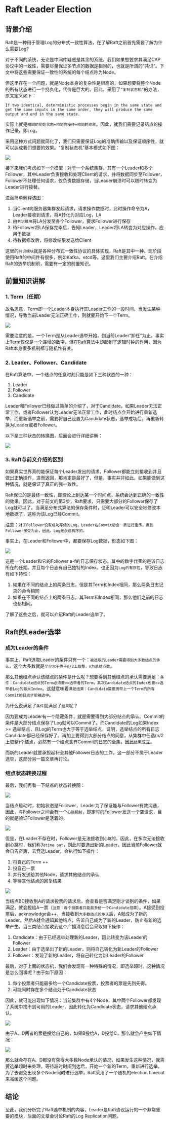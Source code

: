 # Raft Leader Election 

## 背景介绍

Raft是一种用于管理Log的分布式一致性算法，在了解Raft之前首先需要了解为什么需要Log?

对于不同的系统，无论是中间件疑惑是其余的系统，我们如果想要求其满足CAP协议中的一致性，需要尽量保证多节点的数据是相同的，也就是所谓的“共识”。下文中将这些需要保证一致性的系统的每个结点称为Node。

但这里存在一个问题，就是Node本身的复杂性是很高的，如果想要将整个Node的所有状态进行一个持久化，代价是巨大的。因此，采用了`“复制状态机”`的办法，原文定义如下：

```
If two identical, deterministic processes begin in the same state and get the same inputs in the same order, they will produce the same output and end in the same state.
```

实际上就是`相同的初始状态+相同的操作=相同的结果`。因此，就我们需要记录结点的操作记录，即Log。

采用这种方式问题就简化了，我们只需要保证Log的准确传输以及保证顺序性，就可以达成我们想要的效果。“复制状态机”基本模式如下图：

![](./img/1-1.png)

接下来我们考虑如下一个模型：对于一个系统集群，其有一个Leader和多个Follower，其中Leader负责接收和处理Client的请求，并将数据同步至Follower，Follower不处理任何请求，仅负责数据存储，当Leader崩溃时可以随时转变为Leader进行接替。

进而简单解释该图：

1. 当Client向服务器集群发起请求，请求操作数据时，此时操作命令为A，Leader接收到请求，将A转化为对应Log，LA
2. 由`共识模块`将LA分发至各个Follower，要求Follower进行保存
3. 待Follower将LA保存完毕后，告知Leader，Leader将LA转变为对应操作，应用于数据
4. 待数据修改后，将修改结果发送给Client

这里的`共识模块`就是各种分布式一致性协议的具体实现，Raft是其中一种。现阶段使用Raft的中间件有很多，例如Kafka、etcd等。这里我们主要介绍Raft。在介绍Raft的选举机制前，需要有一定的前置知识。

## 前置知识讲解

### 1. Term（任期）

故名思意，Term即一个Leader本身执行其Leader工作的一段时间，当发生某种情况，导致当前Leader无法正确工作，则就要开始下一个Term。

![](img/2-1.png)

需要注意的是，一个Term是从Leader选举开始，到当前Leader“卸任”为止。事实上Term仅仅是一个递增的数字，但在Raft算法中却起到了逻辑时钟的作用，因为Raft本身很多机制都与随机性有关。

### 2. Leader、Follower、Candidate

在Raft算法中，一个结点的任意时刻只能是如下三种状态的一种：

1. Leader
2. Follower
3. Candidate

Leader和Follower已经做过简单的介绍了，对于Candidate，如果Leader无法正常工作，或者Follower认为Leader无法正常工作，此时结点会开始进行重新选举，而重新选举之前，需要将自己设置为Candidate状态，选举成功后，再重新转换为Leader或者Follower。

以下是三种状态的转换图，后面会进行详细讲解：

![](img/2-2.png)

### 3. Raft与前文介绍的区别

如果真实世界真的能保证每个Leader发出的请求，Follower都能立刻接收到并且做出正确操作，进而返回，那肯定是最好了，但是，事实并非如此。如果能做到这种情况，就是保证了真正的强一致性。

Raft保证的是最终一致性，即理论上到达某一个时间点，系统会达到正确的一致性的效果。因此，对于前文的第3步，Raft要求，只需要大部分的Follower保存了Log就可以了。当满足分布式算法的保存条件时，证明Leader可以安全地修改本地数据了，这称为该Log已经Commit。

注意：`对于Follower没有成功存储的Log，Leader在Commit后会一直进行重传，直到Follower接受为止，因此，Log是永远有序的。`

事实上，在Leader和Follower中，都要保存Log数据，形态如下图：

![](img/2-3.png)

这是一个Leader和它的Follower a-f的日志保存状态。其中的数字代表的是该日志所在的任期。并且每个日志有自己独特的Index。也正因为`Log的有序性`，导致日志有如下特性：

1. 如果在不同的结点上的两条日志，但是其Term和Index相同，那么两条日志记录的命令相同
2. 如果在不同的结点上的两条日志，其Term和Index相同，那么他们之前的日志也都相同。

了解了这些之后，就可以介绍Raft的Leader选举了。

## Raft的Leader选举

### 成为Leader的条件

事实上，Raft选取Leader的条件只有一个：`被选取的Leader需要得到大多数结点的承认`，这个大多数就是`至少大于等于n/2上取整，n为总结点数`。

那么其他结点承认该结点的条件是什么呢？想要得到其他结点的承认需要满足：`条件：Candidate结点的Term必须要>=选举者的Term，其次Candidate结点的Index也要>=选举者Log的最大Index`。这就意味着`满足结果：Candidate需要携带上一个Term的所有Commit的日志才能被选中`。

为什么说满足了`条件`就满足了`结果`呢？

因为要成为Leader有一个隐藏条件，就是需要得到大部分结点的承认。Commit的条件是大部分结点保存了Log就可以Commit了。而Candidate的Log如果Index >= 选举结点，且Log的Term也大于等于选举结点，证明，选举结点的所有日志Candidate都已经保存好了。再加上要得到大部分结点的同意，从集群中任选(n/2上取整)个结点，必然有一个结点含有Commit的日志的全集，因此`结果`成立。

而新的Leader就要承担起补全其他Follower日志的工作，这一部分不属于Leader选举，这部分另一篇文章再讨论。

### 结点状态转换过程

最后，我们再看一下结点的状态转换图：

![](img/2-2.png)

当结点启动时，初始状态是Follower，Leader为了保证能与Follower有效沟通，因此，与Follower之间会有一个`心跳机制`，即定时向Follower发送一个空请求，目的就是验证Follower是活着的。

![](img/3-1.png)

但是，在Leader不存在时，Follower是无法接收到`心跳`的，因此，在多次无法接收到心跳时，我们称为`time out`，则此时要选出新的Leader。因此当前Follower就会自告奋勇，去竞选Leader，会执行如下操作：

1. 将自己的Term ++
2. 投自己一票
3. 并行发送给其他Node，请求其他结点的承认
4. 等待其他结点的回复结果

![](img/3-2.png)

当结点BC接收到A的请求投票的请求后，会查看是否满足刚才谈到的条件，如果满足，就会投给A一票（`注意：每个投票者只能最多给一个Candidate投票`）。A接受到投票后，acknowledge会++，当接收到`大多数结点的承认`后，A就成为了新的Leader。然后A就会通知其他结点，告诉自己成为了新的Leader，防止有新的选举产生。当三类结点接收到这个广播消息后会采取如下操作：

1. Candidate：由于已经选举处理新的Leader，因此转变为该Leader的Follower
2. Leader：由于选举出了新的Leader，则将自己转化为新Leader的Follower
3. Follower：发现了新的Leader，将自己转化为新Leader的Follower

最后，对于上面的状态机，我们会发现有一种特殊的情况，即选举超时。这种情况是怎么回事呢？由于如下原因：
1. 每个投票者只能最多给一个Candidate投票，投票者的票是先到先得。
2. 可能同时存在多个结点处于Candidate状态

因此，就可能出现如下情况：当前集群中有4个Node，其中两个Follower都发现了系统中找不到可用的Leader，因此转化为Candidate状态，请求其他结点承认。

![](img/3-3.png)

由于A、D两者的票是投给自己的，如果B投给A，D投给C，那么就会产生如下情况：

![](img/3-4.png)

那么就会存在A、D都没有获得大多数Node承认的情况，如果发生这种情况，就需要选举超时来处理，等待超时时间到达后，开始一个新的Term，重新进行选举。为了去避免出现多个Node同时进行选举，Raft采用了一个随机的election timeout来减缓这个问题。

## 结论

至此，我们分析完了Raft选举机制的内容，Leader是Raft协议运行的一个非常重要的模块，后面的文章会讨论Raft的Log Replication问题。